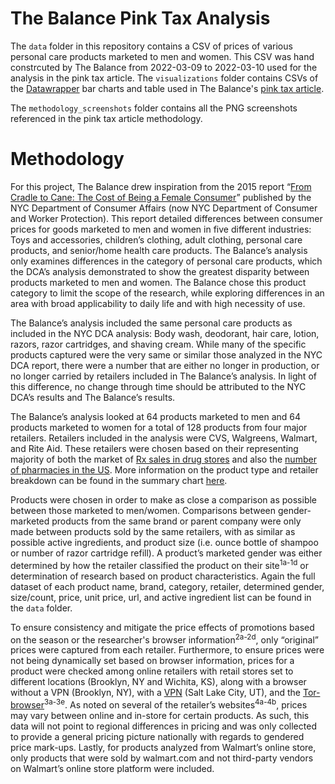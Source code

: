 # The Balance Pink Tax Analysis

The `data` folder in this repository contains a CSV of prices of various personal care products marketed to men and women. This CSV was hand constrcuted by The Balance from 2022-03-09 to 2022-03-10 used for the analysis in the pink tax article. The `visualizations` folder contains CSVs of the [Datawrapper](https://www.datawrapper.de/) bar charts and table used in The Balance's [pink tax article](https://www.thebalance.com/pink-tax-pushes-prices-up-nearly-13-percent-study-finds-5222209).

The `methodology_screenshots` folder contains all the PNG screenshots referenced in the pink tax article methodology.


# Methodology

For this project, The Balance drew inspiration from the 2015 report “[From Cradle to Cane: The Cost of Being a Female Consumer](https://www1.nyc.gov/assets/dca/downloads/pdf/partners/Study-of-Gender-Pricing-in-NYC.pdf)” published by the NYC Department of Consumer Affairs (now NYC Department of Consumer and Worker Protection). This report detailed differences between consumer prices for goods marketed to men and women in five different industries: Toys and accessories, children’s clothing, adult clothing, personal care products, and senior/home health care products. The Balance’s analysis only examines differences in the category of personal care products, which the DCA’s analysis demonstrated to show the greatest disparity between products marketed to men and women. The Balance chose this product category to limit the scope of the research, while exploring differences in an area with broad applicability to daily life and with high necessity of use. 

The Balance’s analysis included the same personal care products as included in the NYC DCA analysis: Body wash, deodorant, hair care, lotion, razors, razor cartridges, and shaving cream. While many of the specific products captured were the very same or similar those analyzed in the NYC DCA report, there were a number that are either no longer in production, or no longer carried by retailers included in The Balance’s analysis. In light of this difference, no change through time should be attributed to the NYC DCA’s results and The Balance’s results.

The Balance’s analysis looked at 64 products marketed to men and 64 products marketed to women for a total of 128 products from four major retailers. Retailers included in the analysis were CVS, Walgreens, Walmart, and Rite Aid. These retailers were chosen based on their representing majority of both the market of [Rx sales in drug stores](https://www.statista.com/statistics/254975/leading-20-drug-store-chains-in-the-us-based-on-rx-sales/) and also the [number of pharmacies in the US](https://www.onekeydata.com/downloads/reports/IQVIA_Report_US_Pharmacy_Market_Report_2019.pdf). More information on the product type and retailer breakdown can be found in the summary chart [here](https://datawrapper.dwcdn.net/ozVNi/2/).

Products were chosen in order to make as close a comparison as possible between those marketed to men/women. Comparisons between gender-marketed products from the same brand or parent company were only made between products sold by the same retailers, with as similar as possible active ingredients, and product size (i.e. ounce bottle of shampoo or number of razor cartridge refill). A product’s marketed gender was either determined by how the retailer classified the product on their site<sup>1a-1d</sup> or determination of research based on product characteristics. Again the full dataset of each product name, brand, category, retailer, determined gender, size/count, price, unit price, url, and active ingredient list can be found in the `data` folder.

To ensure consistency and mitigate the price effects of promotions based on the season or the researcher's browser information<sup>2a-2d</sup>, only “original” prices were captured from each retailer. Furthermore, to ensure prices were not being dynamically set based on browser information, prices for a product were checked among online retailers with retail stores set to different locations (Brooklyn, NY and Wichita, KS), along with a browser without a VPN (Brooklyn, NY), with a [VPN](https://www.ivpn.net/) (Salt Lake City, UT), and the [Tor-browser](https://www.torproject.org/)<sup>3a-3e</sup>. As noted on several of the retailer’s websites<sup>4a-4b</sup>, prices may vary between online and in-store for certain products. As such, this data will not point to regional differences in pricing and was only collected to provide a general pricing picture nationally with regards to gendered price mark-ups. Lastly, for products analyzed from Walmart’s online store, only products that were sold by walmart.com and not third-party vendors on Walmart’s online store platform were included. 
